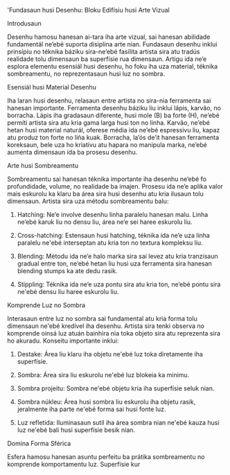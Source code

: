 'Fundasaun husi Desenhu: Bloku Edifísiu husi Arte Vizual

Introdusaun

Desenhu hamosu hanesan ai-tara iha arte vizual, sai hanesan abilidade fundamentál ne’ebé suporta disiplina arte nian. Fundasaun desenhu inklui prinsípiu no téknika báziku sira-ne’ebé fasilita artista sira atu tradús realidade tolu dimensaun ba superfísie rua dimensaun. Artigu ida ne’e esplora elementu esensiál husi desenhu, ho foku iha uza material, téknika sombreamentu, no reprezentasaun husi luz no sombra.

Esensiál husi Material Desenhu

Iha laran husi desenhu, relasaun entre artista no sira-nia ferramenta sai hanesan importante. Ferramenta desenhu báziku liu inklui lápis, karvão, no borracha. Lápis iha gradasaun diferente, husi mole (B) ba forte (H), ne’ebé permíti artista sira atu kria gama larga husi ton no linha. Karvão, ne’ebé hetan husi material naturál, oferese média ida ne’ebé espressivu liu, kapaz atu produz ton forte no liña kuak. Borracha, la’ós de’it hanesan ferramenta koreksaun, bele uza ho kriativu atu hapara no manipula marka, ne’ebé aumenta dimensaun ida ba prosesu desenhu.

Arte husi Sombreamentu

Sombreamentu sai hanesan téknika importante iha desenhu ne’ebé fo profundidade, volume, no realidade ba imajen. Prosesu ida ne’e aplika valor mais eskurolu ka klaru ba área sira husi desenhu atu kria ilusaun tolu dimensaun. Artista sira uza métodu sombreamentu balu:

1. Hatching: Ne’e involve desenhu linha paralelu hanesan malu. Linha ne’ebé karuk liu no densu liu, área ne’e sei haree eskurolu liu.

2. Cross-hatching: Estensaun husi hatching, téknika ida ne’e uza linha paralelu ne'ebé interseptan atu kria ton no textura kompleksu liu.

3. Blending: Métodu ida ne’e halo marka sira sai levez atu kria tranzisaun gradual entre ton, ne’ebé hetan liu husi uza ferramenta sira hanesan blending stumps ka ate dedu rasik.

4. Stippling: Téknika ida ne’e uza pontu sira atu kria ton, ne’ebé pontu sira ne'ebé densu liu haree eskurolu liu.

Komprende Luz no Sombra

Interasaun entre luz no sombra sai fundamental atu kria forma tolu dimensaun ne'ebé kredível iha desenhu. Artista sira tenki observa no komprende oinsá luz atuán bainhira nia toka objeto sira atu reprezenta sira ho akuradu. Konseitu importante inklui:

1. Destake: Área liu klaru iha objetu ne'ebé luz toka diretamente iha superfísie.

2. Sombra: Área sira liu eskurolu ne'ebé luz blokeia ka minimu.

3. Sombra projeitu: Sombra ne'ebé objetu kria iha superfísie seluk nian.

4. Sombra núkleu: Área husi sombra liu eskurolu iha objetu rasik, jeralmente iha parte ne'ebé forma sai husi fonte luz.

5. Luz refletida: Iluminasaun sutíl iha área sombra nian ne'ebé kauza husi luz ne'ebé bali husi superfísie besik nian.

Domina Forma Sférica

Esfera hamosu hanesan asuntu perfeitu ba prátika sombreamentu no komprende komportamentu luz. Superfísie kur